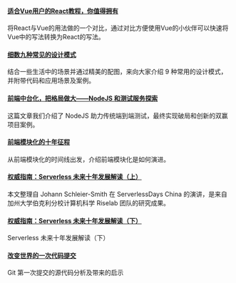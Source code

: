 #### [适合Vue用户的React教程，你值得拥有](https://juejin.im/post/6881395120617291783)
将React与Vue的用法做的一个对比，通过对比方便使用Vue的小伙伴可以快速将Vue中的写法转换为React的写法。

#### [细数九种常见的设计模式](https://mp.weixin.qq.com/s/WkF4laAY_PuExCjO0xkECw)
结合一些生活中的场景并通过精美的配图，来向大家介绍 9 种常用的设计模式，并附带代码和应用场景及案例。

#### [前端中台化，把格局做大——NodeJS 和测试服务探索](https://mp.weixin.qq.com/s/3Ukere2IY8T624WRFgspWg)
这篇文章我们介绍了 NodeJS 助力传统端到端测试，最终实现破局和创新的双赢项目案例。

#### [前端模块化的十年征程](https://mp.weixin.qq.com/s/oYQf_m-TvH2txc1AfAvtsA)
从前端模块化的时间线出发，介绍前端模块化是如何演进。

#### [权威指南：Serverless 未来十年发展解读（上）](https://mp.weixin.qq.com/s/AqO8ao4bVBwmRGf4wdK09g)
本文整理自 Johann Schleier-Smith 在 ServerlessDays China 的演讲，是来自加州大学伯克利分校计算机科学 Riselab 团队的研究成果。

#### [权威指南：Serverless 未来十年发展解读（下）](https://mp.weixin.qq.com/s/dLxqZyHGC1K2sz-bYcPrNg)
Serverless 未来十年发展解读（下）

#### [改变世界的一次代码提交](https://hutusi.com/articles/the-greatest-git-commit)
Git 第一次提交的源代码分析及带来的启示